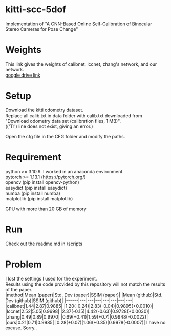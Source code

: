 # kitti-scc-5dof
Implementation of "A CNN-Based Online Self-Calibration of Binocular Stereo Cameras for Pose Change"

# Weights
This link gives the weights of calibnet, lccnet, zhang's network, and our network. </br>
[google drive link](https://drive.google.com/drive/folders/1nnsHzR9cECz9G1VA2lOsapzTY8ksQTI7?usp=drive_link)

# Setup
Download the kitti odometry dataset. </br>
Replace all calib.txt in data folder with calib.txt downloaded from "Download odometry data set (calibration files, 1 MB)". </br>
(('Tr') line does not exist, giving an error.) </br>

Open the cfg file in the CFG folder and modify the paths. </br>

# Requirement
python >= 3.10.9. I worked in an anaconda environment. </br>
pytorch >= 1.13.1 (https://pytorch.org/) </br>
opencv (pip install opencv-python) </br>
easydict (pip install easydict) </br>
numba (pip install numba) </br>
matplotlib (pip install matplotlib) </br>

GPU with more than 20 GB of memory </br>

# Run
Check out the readme.md in /scripts

# Problem
I lost the settings I used for the experiment.  </br>
Results using the code provided by this repository will not match the results of the paper.  </br>
|method|Mean (paper)|Std. Dev (paper)|SSIM (paper)| |Mean (github)|Std. Dev (github)|SSIM (github)| 
|------|---|---|---|---|---|---|---|
|calibnet|1.44|2.87|0.9885| |1.20(-0.24)|2.83(-0.04)|0.9895(+0.0010)|
|lccnet|2.52|5.05|0.9698| |2.37(-0.15)|4.42(-0.63)|0.9728(+0.0030)|
|zhang|0.49|0.89|0.9970| |0.69(+0.41)|1.59(+0.7)|0.9948(-0.0022)|
|ours|0.21|0.71|0.9985| |0.28(+0.07)|1.06(+0.35)|0.9978(-0.0007)|
I have no excuse. Sorry..  </br>
